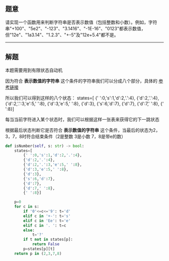 ## 题意

请实现一个函数用来判断字符串是否表示数值（包括整数和小数）。例如，字符串"+100"、"5e2"、"-123"、"3.1416"、"-1E-16"、"0123"都表示数值，但"12e"、"1a3.14"、"1.2.3"、"+-5"及"12e+5.4"都不是。

---
## 解题

本题需要用到有限状态自动机

因为符合 **表示数值的字符串** 这个条件的字符串我们可以分成八个部分，具体的 [参考链接](https://leetcode-cn.com/problems/biao-shi-shu-zhi-de-zi-fu-chuan-lcof/solution/mian-shi-ti-20-biao-shi-shu-zhi-de-zi-fu-chuan-y-2/)

所以我们可以得到这样的八个状态：
        states=[
            {' ':0,'s':1,'d':2,'.':4},
            {'d':2,'.':4},
            {'d':2,'.':3,'e':5,' ':8},
            {'d':3,'e':5,' ':8},
            {'d':3},
            {'s':6,'d':7},
            {'d':7},
            {'d':7,' ':8},
            {' ':8}]
			
			
每当当前字符进入某个状态时，我们可以根据这样一张表来获得它的下一跳状态

根据最后状态判断它是否符合 **表示数值的字符串** 这个条件，当最后的状态为2，3，7，8时符合结束条件（2是整数 3是小数 7，8是带e的数）

```python
def isNumber(self, s: str) -> bool:
	states=[
		{' ':0,'s':1,'d':2,'.':4},
		{'d':2,'.':4},
		{'d':2,'.':3,'e':5,' ':8},
		{'d':3,'e':5,' ':8},
		{'d':3},
		{'s':6,'d':7},
		{'d':7},
		{'d':7,' ':8},
		{' ':8}]

	p=0
	for c in s:
		if '0'<=c<='9': t='d'
		elif c in '+-': t='s'
		elif c in 'Ee': t='e'
		elif c in '. ': t=c
		else:
			t='?'
		if t not in states[p]:
			return False
		p=states[p][t]
	return p in (2,3,7,8)
```